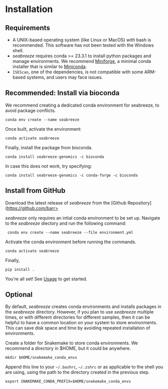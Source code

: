 # Installation

## Requirements
- A UNIX-based operating system (like Linux or MacOS) with bash is recommended. This software has not been tested with the Windows shell. 
- _seabreeze_ requires conda >= 23.3.1 to install python packages and manage environments. We recommend [Miniforge](https://github.com/conda-forge/miniforge), a minimal conda installer that is similar to [Miniconda](https://docs.anaconda.com/miniconda/). 
- `ISEScan`, one of the dependencies, is not compatible with some ARM-based systems, and users may face issues.


## Recommended: Install via bioconda

We recommend creating a dedicated conda environment for seabreeze, to avoid package conflicts. 

```
conda env create --name seabreeze
```

Once built, activate the environment:

```
conda activate seabreeze
```

Finally, install the package from bioconda.

```
conda install seabreeze-genomics -c bioconda
```

In case this does not work, try specifying:

```
conda install seabreeze-genomics -c conda-forge -c bioconda
```


## Install from GitHub


Download the latest release of _seabreeze_ from the [Github Repository](https://github.com/barr>

_seabreeze_ only requires an intial conda environment to be set up. Navigate to the _seabreeze_ diectory and run the following command:

```
 conda env create --name seabreeze --file environment.yml
```

Activate the conda environment before running the commands.

```
conda activate seabreeze
```

Finally,

```
pip install .
```

You're all set! See [Usage](usage.md) to get started.

## Optional
By default, _seabreeze_ creates conda environments and installs packages in the _seabreeze_  directory. However, if you plan to use _seabreeze_ multiple times, or with different directories for different samples, then it can be helpful to have a common location on your system to store environments. This can save disk space and time by avoiding repeated installation of environments. 

Create a folder for Snakemake to store conda environments. We recommend a directory in $HOME, but it could be anywhere.
```
mkdir $HOME/snakemake_conda_envs
```

Append this line to your `~/.bashrc`, `~/.zshrc` or as applicable to the shell you are using, using the path to the directory created in the previous step.
```
export SNAKEMAKE_CONDA_PREFIX=$HOME/snakemake_conda_envs
```
   


